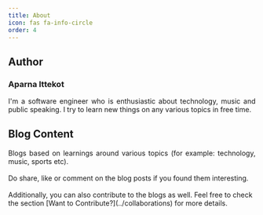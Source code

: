 ```yaml
---
title: About
icon: fas fa-info-circle
order: 4
---
```


## Author
### Aparna Ittekot
<div align="justify">
I'm a software engineer who is enthusiastic about technology, music and public speaking.
I try to learn new things on any various topics in free time.
</div> 

## Blog Content
 <div align="justify">
Blogs based on learnings around various topics (for example: technology, music, sports etc). 

<br/>
<br/>Do share, like or comment on the blog posts if you found them interesting. 
</div>

 <br/>
Additionally, you can also contribute to the blogs as well. Feel free to check the section [Want to Contribute?](../collaborations) for more details.